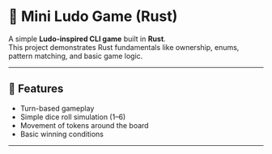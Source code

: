 # 🎲 Mini Ludo Game (Rust)

A simple **Ludo-inspired CLI game** built in **Rust**.  
This project demonstrates Rust fundamentals like ownership, enums, pattern matching, and basic game logic.

---

## 🚀 Features
- Turn-based gameplay  
- Simple dice roll simulation (1–6)  
- Movement of tokens around the board  
- Basic winning conditions  

---

